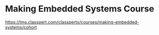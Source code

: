 # Making Embedded Systems Course

https://lms.classpert.com/classpertx/courses/making-embedded-systems/cohort
